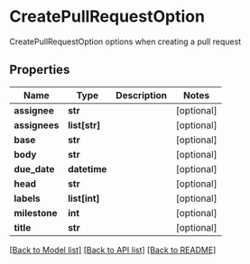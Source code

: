 # CreatePullRequestOption

CreatePullRequestOption options when creating a pull request

## Properties
Name | Type | Description | Notes
------------ | ------------- | ------------- | -------------
**assignee** | **str** |  | [optional] 
**assignees** | **list[str]** |  | [optional] 
**base** | **str** |  | [optional] 
**body** | **str** |  | [optional] 
**due_date** | **datetime** |  | [optional] 
**head** | **str** |  | [optional] 
**labels** | **list[int]** |  | [optional] 
**milestone** | **int** |  | [optional] 
**title** | **str** |  | [optional] 

[[Back to Model list]](../README.md#documentation-for-models) [[Back to API list]](../README.md#documentation-for-api-endpoints) [[Back to README]](../README.md)


